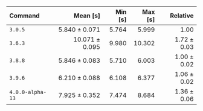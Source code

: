 | Command | Mean [s] | Min [s] | Max [s] | Relative |
|:---|---:|---:|---:|---:|
| `3.0.5` | 5.840 ± 0.071 | 5.764 | 5.999 | 1.00 |
| `3.6.3` | 10.071 ± 0.095 | 9.980 | 10.302 | 1.72 ± 0.03 |
| `3.8.8` | 5.846 ± 0.083 | 5.710 | 6.003 | 1.00 ± 0.02 |
| `3.9.6` | 6.210 ± 0.088 | 6.108 | 6.377 | 1.06 ± 0.02 |
| `4.0.0-alpha-13` | 7.925 ± 0.352 | 7.474 | 8.684 | 1.36 ± 0.06 |

